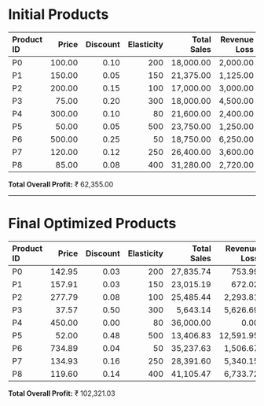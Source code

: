 # Initial Products

| Product ID   |   Price |   Discount |   Elasticity |   Total Sales |   Revenue Loss |   Engagement |
|:-------------|--------:|-----------:|-------------:|--------------:|---------------:|-------------:|
| P0           |  100.00 |       0.10 |          200 |     18,000.00 |       2,000.00 |        20.00 |
| P1           |  150.00 |       0.05 |          150 |     21,375.00 |       1,125.00 |         7.50 |
| P2           |  200.00 |       0.15 |          100 |     17,000.00 |       3,000.00 |        15.00 |
| P3           |   75.00 |       0.20 |          300 |     18,000.00 |       4,500.00 |        60.00 |
| P4           |  300.00 |       0.10 |           80 |     21,600.00 |       2,400.00 |         8.00 |
| P5           |   50.00 |       0.05 |          500 |     23,750.00 |       1,250.00 |        25.00 |
| P6           |  500.00 |       0.25 |           50 |     18,750.00 |       6,250.00 |        12.50 |
| P7           |  120.00 |       0.12 |          250 |     26,400.00 |       3,600.00 |        30.00 |
| P8           |   85.00 |       0.08 |          400 |     31,280.00 |       2,720.00 |        32.00 |

**Total Overall Profit:** ₹ 62,355.00

---

# Final Optimized Products

| Product ID   |   Price |   Discount |   Elasticity |   Total Sales |   Revenue Loss |   Engagement |
|:-------------|--------:|-----------:|-------------:|--------------:|---------------:|-------------:|
| P0           |  142.95 |       0.03 |          200 |     27,835.74 |         753.99 |         5.27 |
| P1           |  157.91 |       0.03 |          150 |     23,015.19 |         672.02 |         4.26 |
| P2           |  277.79 |       0.08 |          100 |     25,485.44 |       2,293.81 |         8.26 |
| P3           |   37.57 |       0.50 |          300 |      5,643.14 |       5,626.69 |       149.78 |
| P4           |  450.00 |       0.00 |           80 |     36,000.00 |           0.00 |         0.00 |
| P5           |   52.00 |       0.48 |          500 |     13,406.83 |      12,591.95 |       242.16 |
| P6           |  734.89 |       0.04 |           50 |     35,237.63 |       1,506.67 |         2.05 |
| P7           |  134.93 |       0.16 |          250 |     28,391.60 |       5,340.15 |        39.58 |
| P8           |  119.60 |       0.14 |          400 |     41,105.47 |       6,733.72 |        56.30 |

**Total Overall Profit:** ₹ 102,321.03
